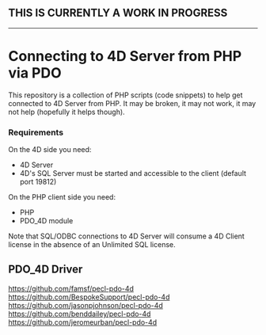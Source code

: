 ## THIS IS CURRENTLY A WORK IN PROGRESS ##

---

# Connecting to 4D Server from PHP via PDO

This repository is a collection of PHP scripts (code snippets) to help get connected to 4D Server from PHP.
It may be broken, it may not work, it may not help (hopefully it helps though).

### Requirements

On the 4D side you need:
* 4D Server
 * 4D's SQL Server must be started and accessible to the client (default port 19812)

On the PHP client side you need:
* PHP
* PDO_4D module


Note that SQL/ODBC connections to 4D Server will consume a 4D Client license in the absence of an Unlimited SQL license.


## PDO_4D Driver

https://github.com/famsf/pecl-pdo-4d   
https://github.com/BespokeSupport/pecl-pdo-4d   
https://github.com/jasonpjohnson/pecl-pdo-4d   
https://github.com/benddailey/pecl-pdo-4d   
https://github.com/jeromeurban/pecl-pdo-4d   
